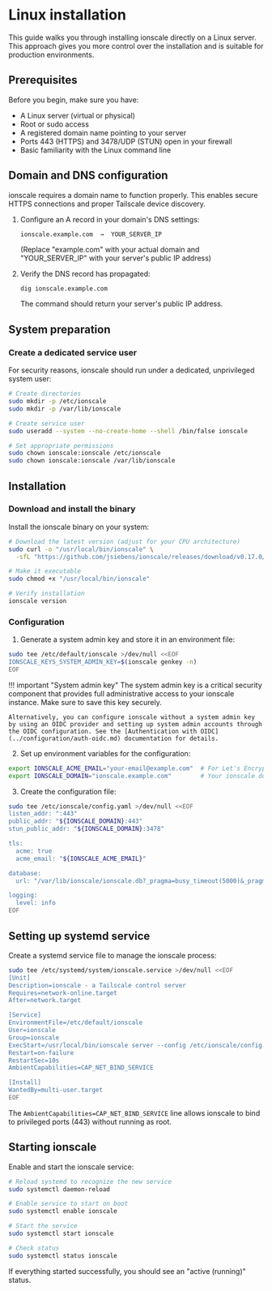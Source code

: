 # Linux installation

This guide walks you through installing ionscale directly on a Linux server. This approach gives you more control over the installation and is suitable for production environments.

## Prerequisites

Before you begin, make sure you have:

- A Linux server (virtual or physical)
- Root or sudo access
- A registered domain name pointing to your server
- Ports 443 (HTTPS) and 3478/UDP (STUN) open in your firewall
- Basic familiarity with the Linux command line

## Domain and DNS configuration

ionscale requires a domain name to function properly. This enables secure HTTPS connections and proper Tailscale device discovery.

1. Configure an A record in your domain's DNS settings:
   ```
   ionscale.example.com  →  YOUR_SERVER_IP
   ```
   (Replace "example.com" with your actual domain and "YOUR_SERVER_IP" with your server's public IP address)

2. Verify the DNS record has propagated:
   ```bash
   dig ionscale.example.com
   ```
   The command should return your server's public IP address.

## System preparation

### Create a dedicated service user

For security reasons, ionscale should run under a dedicated, unprivileged system user:

```bash
# Create directories
sudo mkdir -p /etc/ionscale
sudo mkdir -p /var/lib/ionscale

# Create service user
sudo useradd --system --no-create-home --shell /bin/false ionscale

# Set appropriate permissions
sudo chown ionscale:ionscale /etc/ionscale
sudo chown ionscale:ionscale /var/lib/ionscale
```

## Installation

### Download and install the binary

Install the ionscale binary on your system:

```bash
# Download the latest version (adjust for your CPU architecture)
sudo curl -o "/usr/local/bin/ionscale" \
  -sfL "https://github.com/jsiebens/ionscale/releases/download/v0.17.0/ionscale_linux_amd64"

# Make it executable
sudo chmod +x "/usr/local/bin/ionscale"

# Verify installation
ionscale version
```

### Configuration

1. Generate a system admin key and store it in an environment file:

```bash
sudo tee /etc/default/ionscale >/dev/null <<EOF
IONSCALE_KEYS_SYSTEM_ADMIN_KEY=$(ionscale genkey -n)
EOF
```

!!! important "System admin key"
    The system admin key is a critical security component that provides full administrative access to your ionscale instance. Make sure to save this key securely.
    
    Alternatively, you can configure ionscale without a system admin key by using an OIDC provider and setting up system admin accounts through the OIDC configuration. See the [Authentication with OIDC](../configuration/auth-oidc.md) documentation for details.

2. Set up environment variables for the configuration:

```bash
export IONSCALE_ACME_EMAIL="your-email@example.com"  # For Let's Encrypt notifications
export IONSCALE_DOMAIN="ionscale.example.com"        # Your ionscale domain
```

3. Create the configuration file:

```bash
sudo tee /etc/ionscale/config.yaml >/dev/null <<EOF
listen_addr: ":443"
public_addr: "${IONSCALE_DOMAIN}:443"
stun_public_addr: "${IONSCALE_DOMAIN}:3478"

tls:
  acme: true
  acme_email: "${IONSCALE_ACME_EMAIL}"

database:
  url: "/var/lib/ionscale/ionscale.db?_pragma=busy_timeout(5000)&_pragma=journal_mode(WAL)"

logging:
  level: info
EOF
```

## Setting up systemd service

Create a systemd service file to manage the ionscale process:

```bash
sudo tee /etc/systemd/system/ionscale.service >/dev/null <<EOF
[Unit]
Description=ionscale - a Tailscale control server
Requires=network-online.target
After=network.target

[Service]
EnvironmentFile=/etc/default/ionscale
User=ionscale
Group=ionscale
ExecStart=/usr/local/bin/ionscale server --config /etc/ionscale/config.yaml
Restart=on-failure
RestartSec=10s
AmbientCapabilities=CAP_NET_BIND_SERVICE

[Install]
WantedBy=multi-user.target
EOF
```

The `AmbientCapabilities=CAP_NET_BIND_SERVICE` line allows ionscale to bind to privileged ports (443) without running as root.

## Starting ionscale

Enable and start the ionscale service:

```bash
# Reload systemd to recognize the new service
sudo systemctl daemon-reload

# Enable service to start on boot
sudo systemctl enable ionscale

# Start the service
sudo systemctl start ionscale

# Check status
sudo systemctl status ionscale
```

If everything started successfully, you should see an "active (running)" status.
